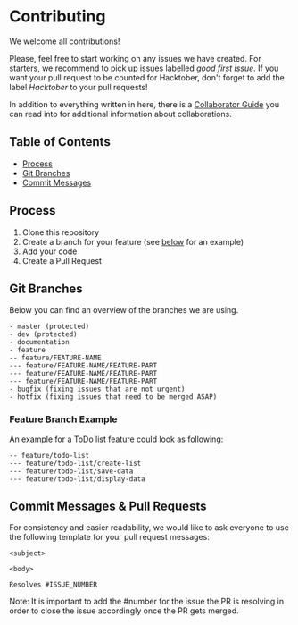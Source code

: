 # Contributing

We welcome all contributions!

Please, feel free to start working on any issues we have created.
For starters, we recommend to pick up issues labelled *good first issue*.
If you want your pull request to be counted for Hacktober, don't forget to add the label *Hacktober* to your pull requests!

In addition to everything written in here, there is a [Collaborator Guide](https://github.com/chingu-voyages/ChinguResourceList/blob/development/docs/COLLABORATOR_GUIDE.md) you can read into for additional information about collaborations.

## Table of Contents

* [Process](#process)
* [Git Branches](#git-branches)
* [Commit Messages](#commit-messages)

## Process

1. Clone this repository
2. Create a branch for your feature (see [below](#feature-branch-example) for an example)
3. Add your code
4. Create a Pull Request

## Git Branches

Below you can find an overview of the branches we are using.

```
- master (protected)
- dev (protected)
- documentation
- feature
-- feature/FEATURE-NAME
--- feature/FEATURE-NAME/FEATURE-PART
--- feature/FEATURE-NAME/FEATURE-PART
--- feature/FEATURE-NAME/FEATURE-PART
- bugfix (fixing issues that are not urgent)
- hotfix (fixing issues that need to be merged ASAP)
```

### Feature Branch Example

An example for a ToDo list feature could look as following:

```
-- feature/todo-list
--- feature/todo-list/create-list
--- feature/todo-list/save-data
--- feature/todo-list/display-data
```

## Commit Messages & Pull Requests

For consistency and easier readability, we would like to ask everyone to use the following template for your pull request messages:

```
<subject>

<body>

Resolves #ISSUE_NUMBER
```

Note: It is important to add the #number for the issue the PR is resolving in order to close the issue accordingly once the PR gets merged.
